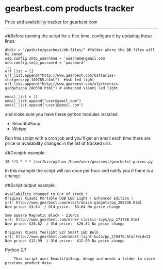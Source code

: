 # gearbest.com products tracker
Price and availability tracker for gearbest.com

---

##Before running the script for a first time, configure it by updating  these lines:
````
dbdir = "/path/to/gearbest/db-files/" #folder where the DB files will be saved
web.config.smtp_username = 'username@gmail.com'
web.config.smtp_password = 'password'
...
url_list = []
url_list.append("http://www.gearbest.com/batteries-chargers/pp_140785.html")  #usb led light
url_list.append("http://www.gearbest.com/electronics-gadgets/pp_280338.html") # enhanced xiaomi led light

email_list = []
email_list.append("user@gmail.com")
email_list.append("user1@gmail.com")
````
and make sure you have these python modules installed: 
- BeautifulSoup 
- Webpy

Run this script with a cron job and you'll get an email each time there are price or availability changes in the list of tracked urls.

##Cronjob example:
````
10 */1 * * * /usr/bin/python /home/user/gearbest/gearbetst-prices.py
````
In this example the script will run once per hour and notify you if there is a change.

##Script output example:
````
Availability changed to Out of stock !
Original Xiaomi Portable USB LED Light ( Enhanced Edition )
url: http://www.gearbest.com/electronics-gadgets/pp_280338.html
New price: $3.64  / Old price:  $3.64 No price change

5mm Square Magnetic Block - 216Pcs
url: http://www.gearbest.com/other-classic-toys/pp_271768.html
New price: $20.82  / Old price:  $20.82 No price change

Original Xiaomi Yeelight E27 Smart LED Bulb
url: http://www.gearbest.com/smart-light-bulb/pp_278478.html?wid=21
New price: $12.99  / Old price:  $12.99 No price change

````

Python 2.7
		
		This script uses BeautifulSoup, Webpy and needs a folder to store previous product data.
